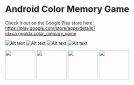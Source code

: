 # Android Color Memory Game

Check it out on the Google Play store here: 
https://play.google.com/store/apps/details?id=ca.ggolda.color_memory_game

![Alt text](https://github.com/simplegr33n/android-color-memory-game/blob/master/screenshots/phone27.jpg)
![Alt text](https://github.com/simplegr33n/android-color-memory-game/blob/master/screenshots/phone12.jpg)
![Alt text](https://github.com/simplegr33n/android-color-memory-game/blob/master/screenshots/phone19.jpg)
![Alt text](https://github.com/simplegr33n/android-color-memory-game/blob/master/screenshots/phone21.jpg)

<img src="https://github.com/simplegr33n/android-color-memory-game/blob/master/screenshots/phone27.jpg" width="96">
<img src="https://github.com/simplegr33n/android-color-memory-game/blob/master/screenshots/phone12.jpg" width="96">
<img src="https://github.com/simplegr33n/android-color-memory-game/blob/master/screenshots/phone19.jpg" width="96">
<img src="https://github.com/simplegr33n/android-color-memory-game/blob/master/screenshots/phone21.jpg" width="96">

